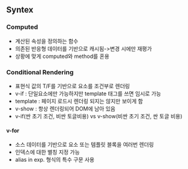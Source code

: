 ## Syntex
### Computed
 - 계산된 속성을 정의하는 함수
 - 의존된 반응형 데이터를 기반으로 캐시됨->변경 시에만 재평가
 - 상황에 맞게 computed와 method를 혼용

### Conditional Rendering
 - 표현식 값의 T/F를 기반으로 요소를 조건부로 렌더링
 - v-if : 단일요소에만 가능하지만 template 태그를 쓰면 임시로 가능
 - template : 페이지 로드시 렌더링 되지는 않지만 보이게 함
 - v-show : 항상 렌더링되어 DOM에 남아 있음
 - v-if(싼 초기 조건, 비싼 토글비용) vs v-show(비싼 초기 조건, 싼 토글 비용)

#### v-for
 - 소스 데이터를 기반으로 요소 또는 템플릿 블록을 여러번 렌더링
 - 인덱스에 대한 별칭 지정 가능
 - alias in exp. 형식의 특수 구문 사용
